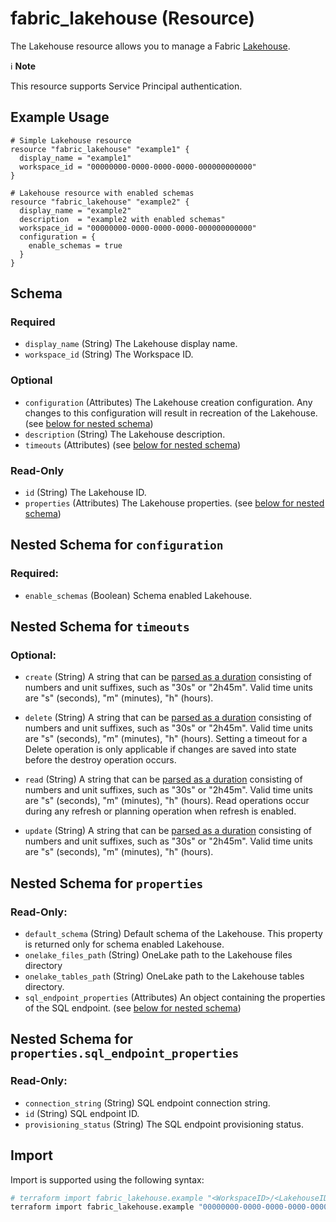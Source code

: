 # fabric_lakehouse (Resource)

The Lakehouse resource allows you to manage a Fabric [Lakehouse](https://docs.microsoft.com/en-us/fabric/data-engineering/lakehouse-overview).

ℹ️ **Note**

This resource supports Service Principal authentication.

## Example Usage

```hcl
# Simple Lakehouse resource
resource "fabric_lakehouse" "example1" {
  display_name = "example1"
  workspace_id = "00000000-0000-0000-0000-000000000000"
}

# Lakehouse resource with enabled schemas
resource "fabric_lakehouse" "example2" {
  display_name = "example2"
  description  = "example2 with enabled schemas"
  workspace_id = "00000000-0000-0000-0000-000000000000"
  configuration = {
    enable_schemas = true
  }
}
```

## Schema

### Required

- `display_name` (String) The Lakehouse display name.
- `workspace_id` (String) The Workspace ID.

### Optional

- `configuration` (Attributes) The Lakehouse creation configuration. Any changes to this configuration will result in recreation of the Lakehouse. (see [below for nested schema](#nested-schema-for-configuration))
- `description` (String) The Lakehouse description.
- `timeouts` (Attributes) (see [below for nested schema](#nested-schema-for-timeouts))

### Read-Only

- `id` (String) The Lakehouse ID.
- `properties` (Attributes) The Lakehouse properties. (see [below for nested schema](#nested-schema-for-properties))

## Nested Schema for `configuration`

### Required:

- `enable_schemas` (Boolean) Schema enabled Lakehouse.

## Nested Schema for `timeouts`

### Optional:

- `create` (String) A string that can be [parsed as a duration](https://pkg.go.dev/time#ParseDuration) consisting of numbers and unit suffixes, such as "30s" or "2h45m". Valid time units are "s" (seconds), "m" (minutes), "h" (hours).

- `delete` (String) A string that can be [parsed as a duration](https://pkg.go.dev/time#ParseDuration) consisting of numbers and unit suffixes, such as "30s" or "2h45m". Valid time units are "s" (seconds), "m" (minutes), "h" (hours). Setting a timeout for a Delete operation is only applicable if changes are saved into state before the destroy operation occurs.

- `read` (String) A string that can be [parsed as a duration](https://pkg.go.dev/time#ParseDuration) consisting of numbers and unit suffixes, such as "30s" or "2h45m". Valid time units are "s" (seconds), "m" (minutes), "h" (hours). Read operations occur during any refresh or planning operation when refresh is enabled.

- `update` (String) A string that can be [parsed as a duration](https://pkg.go.dev/time#ParseDuration) consisting of numbers and unit suffixes, such as "30s" or "2h45m". Valid time units are "s" (seconds), "m" (minutes), "h" (hours).

## Nested Schema for `properties`

### Read-Only:

- `default_schema` (String) Default schema of the Lakehouse. This property is returned only for schema enabled Lakehouse.
- `onelake_files_path` (String) OneLake path to the Lakehouse files directory
- `onelake_tables_path` (String) OneLake path to the Lakehouse tables directory.
- `sql_endpoint_properties` (Attributes) An object containing the properties of the SQL endpoint. (see [below for nested schema](#nested-schema-for-propertiessql_endpoint_properties))

## Nested Schema for `properties.sql_endpoint_properties`

### Read-Only:

- `connection_string` (String) SQL endpoint connection string.
- `id` (String) SQL endpoint ID.
- `provisioning_status` (String) The SQL endpoint provisioning status.

## Import

Import is supported using the following syntax:

```bash
# terraform import fabric_lakehouse.example "<WorkspaceID>/<LakehouseID>"
terraform import fabric_lakehouse.example "00000000-0000-0000-0000-000000000000/11111111-1111-1111-1111-111111111111"
```